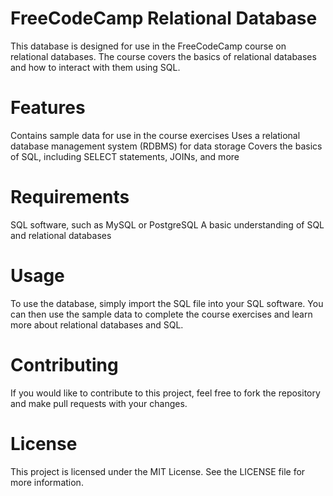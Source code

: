 # FreeCodeCamp Relational Database
This database is designed for use in the FreeCodeCamp course on relational databases. The course covers the basics of relational databases and how to interact with them using SQL.

# Features
Contains sample data for use in the course exercises
Uses a relational database management system (RDBMS) for data storage
Covers the basics of SQL, including SELECT statements, JOINs, and more
# Requirements
SQL software, such as MySQL or PostgreSQL
A basic understanding of SQL and relational databases
# Usage
To use the database, simply import the SQL file into your SQL software. You can then use the sample data to complete the course exercises and learn more about relational databases and SQL.

# Contributing
If you would like to contribute to this project, feel free to fork the repository and make pull requests with your changes.

# License
This project is licensed under the MIT License. See the LICENSE file for more information.
